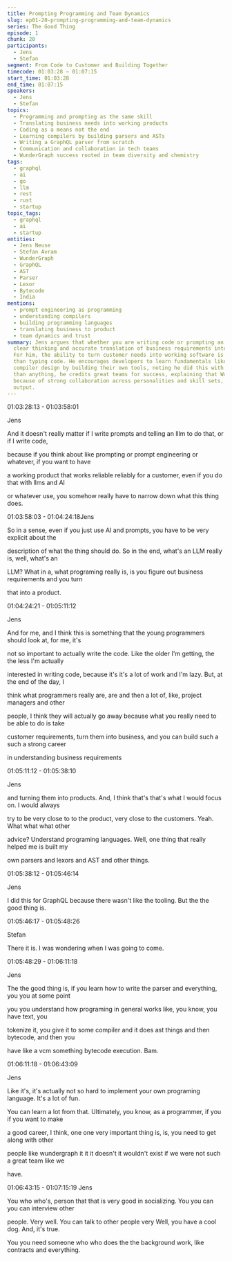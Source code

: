 ```yaml
---
title: Prompting Programming and Team Dynamics
slug: ep01-20-prompting-programming-and-team-dynamics
series: The Good Thing
episode: 1
chunk: 20
participants:
  - Jens
  - Stefan
segment: From Code to Customer and Building Together
timecode: 01:03:28 – 01:07:15
start_time: 01:03:28
end_time: 01:07:15
speakers:
  - Jens
  - Stefan
topics:
  - Programming and prompting as the same skill
  - Translating business needs into working products
  - Coding as a means not the end
  - Learning compilers by building parsers and ASTs
  - Writing a GraphQL parser from scratch
  - Communication and collaboration in tech teams
  - WunderGraph success rooted in team diversity and chemistry
tags:
  - graphql
  - ai
  - go
  - llm
  - rest
  - rust
  - startup
topic_tags:
  - graphql
  - ai
  - startup
entities:
  - Jens Neuse
  - Stefan Avram
  - WunderGraph
  - GraphQL
  - AST
  - Parser
  - Lexor
  - Bytecode
  - India
mentions:
  - prompt engineering as programming
  - understanding compilers
  - building programming languages
  - translating business to product
  - team dynamics and trust
summary: Jens argues that whether you are writing code or prompting an AI, both require
  clear thinking and accurate translation of business requirements into real solutions.
  For him, the ability to turn customer needs into working software is more valuable
  than typing code. He encourages developers to learn fundamentals like parsing and
  compiler design by building their own tools, noting he did this with GraphQL. More
  than anything, he credits great teams for success, explaining that WunderGraph thrived
  because of strong collaboration across personalities and skill sets, not just technical
  output.
---
```



01:03:28:13 - 01:03:58:01

Jens

And it doesn't really matter if I write prompts and telling an lllm to do that, or if I write code,

because if you think about like prompting or prompt engineering or whatever, if you want to have

a working product that works reliable reliably for a customer, even if you do that with llms and AI

or whatever use, you somehow really have to narrow down what this thing does.

01:03:58:03 - 01:04:24:18Jens

So in a sense, even if you just use AI and prompts, you have to be very explicit about the

description of what the thing should do. So in the end, what's an LLM really is, well, what's an

LLM? What in a, what programing really is, is you figure out business requirements and you turn

that into a product.

01:04:24:21 - 01:05:11:12

Jens

And for me, and I think this is something that the young programmers should look at, for me, it's

not so important to actually write the code. Like the older I'm getting, the the less I'm actually

interested in writing code, because it's it's a lot of work and I'm lazy. But, at the end of the day, I

think what programmers really are, are and then a lot of, like, project managers and other

people, I think they will actually go away because what you really need to be able to do is take

customer requirements, turn them into business, and you can build such a such a strong career

in understanding business requirements

01:05:11:12 - 01:05:38:10

Jens

and turning them into products. And, I think that's that's what I would focus on. I would always

try to be very close to to the product, very close to the customers. Yeah. What what what other

advice? Understand programing languages. Well, one thing that really helped me is built my

own parsers and lexors and AST and other things.

01:05:38:12 - 01:05:46:14

Jens

I did this for GraphQL because there wasn't like the tooling. But the the good thing is.

01:05:46:17 - 01:05:48:26

Stefan

There it is. I was wondering when I was going to come.

01:05:48:29 - 01:06:11:18

Jens

The the good thing is, if you learn how to write the parser and everything, you you at some point

you you understand how programing in general works like, you know, you have text, you

tokenize it, you give it to some compiler and it does ast things and then bytecode, and then you

have like a vcm something bytecode execution. Bam.

01:06:11:18 - 01:06:43:09

Jens

Like it's, it's actually not so hard to implement your own programing language. It's a lot of fun.

You can learn a lot from that. Ultimately, you know, as a programmer, if you if you want to make

a good career, I think, one one very important thing is, is, you need to get along with other

people like wundergraph it it it doesn't it wouldn't exist if we were not such a great team like we

have.

01:06:43:15 - 01:07:15:19
Jens

You who who's, person that that is very good in socializing. You you can you can interview other

people. Very well. You can talk to other people very Well, you have a cool dog. And, it's true.

You you need someone who who does the the background work, like contracts and everything.

